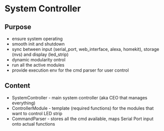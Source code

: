 # System Controller

## Purpose
- ensure system operating
- smooth init and shutdown
- sync between input (serial_port, web_interface, alexa, homekit), storage (nvs) and display (led_strip)
- dynamic modularity ontrol
- run all the active modules
- provide execution env for the cmd parser for user control

## Content
- SystemController - main system controller (aka CEO that manages everything)
- ControllerModule - template (required functions) for the modules that want to control LED strip
- CommandParser - stores all the cmd available, maps Serial Port input onto actual functions